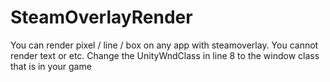 # SteamOverlayRender

You can render pixel / line / box on any app with steamoverlay. You cannot render text or etc.
Change the UnityWndClass in line 8 to the window class that is in your game
